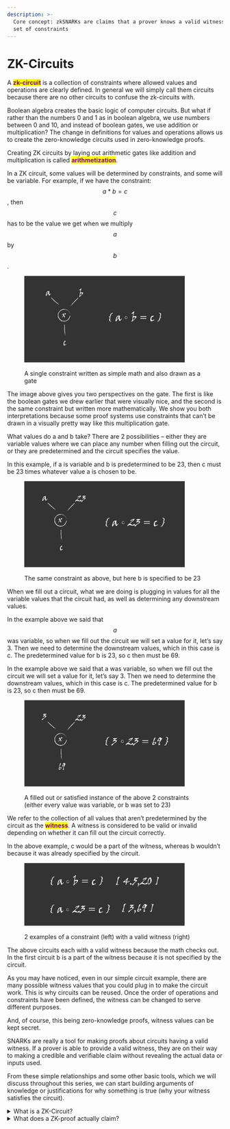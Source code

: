 ```yaml
---
description: >-
  Core concept: zkSNARKs are claims that a prover knows a valid witness to some
  set of constraints
---
```


# ZK-Circuits

A <mark style="color:purple;">**zk-circuit**</mark> is a collection of constraints where allowed values and operations are clearly defined. In general we will simply call them circuits because there are no other circuits to confuse the zk-circuits with.

Boolean algebra creates the basic logic of computer circuits. But what if rather than the numbers 0 and 1 as in boolean algebra, we use numbers between 0 and 10, and instead of boolean gates, we use addition or multiplication? The change in definitions for values and operations allows us to create the zero-knowledge circuits used in zero-knowledge proofs.

Creating ZK circuits by laying out arithmetic gates like addition and multiplication is called <mark style="color:purple;">**arithmetization**</mark>.

In a ZK circuit, some values will be determined by constraints, and some will be variable. For example, if we have the constraint: $$a*b=c$$,  then $$c$$ has to be the value we get when we multiply $$a$$ by $$b$$.

<figure><img src="../.gitbook/assets/1 kopya@3x (2).png" alt="" width="375"><figcaption><p>A single constraint written as simple math and also drawn as a gate</p></figcaption></figure>

The image above gives you two perspectives on the gate. The first is like the boolean gates we drew earlier that were visually nice, and the second is the same constraint but written more mathematically. We show you both interpretations because some proof systems use constraints that can’t be drawn in a visually pretty way like this multiplication gate.

What values do a and b take? There are 2 possibilities – either they are variable values where we can place any number when filling out the circuit, or they are predetermined and the circuit specifies the value.&#x20;

In this example, if a is variable and b is predetermined to be 23, then c must be 23 times whatever value a is chosen to be.

<figure><img src="../.gitbook/assets/1 kopya 2@3x (2).png" alt="" width="375"><figcaption><p>The same constraint as above, but here b is specified to be 23</p></figcaption></figure>

When we fill out a circuit, what we are doing is plugging in values for all the variable values that the circuit had, as well as determining any downstream values.&#x20;

In the example above we said that $$a$$ was variable, so when we fill out the circuit we will set a value for it, let’s say 3. Then we need to determine the downstream values, which in this case is c. The predetermined value for b is 23, so c then must be 69.

In the example above we said that a was variable, so when we fill out the circuit we will set a value for it, let’s say 3. Then we need to determine the downstream values, which in this case is c. The predetermined value for b is 23, so c then must be 69.

<figure><img src="../.gitbook/assets/1 kopya 3@3x (2).png" alt="" width="375"><figcaption><p>A filled out or satisfied instance of the above 2 constraints (either every value was variable, or b was set to 23)</p></figcaption></figure>

We refer to the collection of all values that aren’t predetermined by the circuit as the <mark style="color:purple;">**witness**</mark>. A witness is considered to be valid or invalid depending on whether it can fill out the circuit correctly.&#x20;

In the above example, c would be a part of the witness, whereas b wouldn’t because it was already specified by the circuit.

<figure><img src="../.gitbook/assets/1 kopya 4@3x (2).png" alt="" width="375"><figcaption><p>2 examples of a constraint (left) with a valid witness (right)</p></figcaption></figure>

The above circuits each with a valid witness because the math checks out. In the first circuit b is a part of the witness because it is not specified by the circuit.

As you may have noticed, even in our simple circuit example, there are many possible witness values that you could plug in to make the circuit work. This is why circuits can be reused. Once the order of operations and constraints have been defined, the witness can be changed to serve different purposes.&#x20;

And, of course, this being zero-knowledge proofs, witness values can be kept secret.&#x20;

SNARKs are really a tool for making proofs about circuits having a valid witness. If a prover is able to provide a valid witness, they are on their way to making a credible and verifiable claim without revealing the actual data or inputs used.

From these simple relationships and some other basic tools, which we will discuss throughout this series, we can start building arguments of knowledge or justifications for why something is true (why your witness satisfies the circuit).

<details>

<summary>What is a ZK-Circuit?</summary>

Like a normal computer circuit, it is a collection of constraints - best imagined as a series of gates connected with wires

</details>

<details>

<summary>What does a ZK-proof actually claim?</summary>

"With 99.99...% likelihood, the prover knows a witness that satisfies the constraints of a circuit"

</details>

